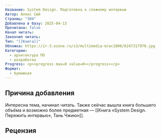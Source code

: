 ```yaml
---
Название: System Design. Подготовка к сложному интервью
Автор: Алекс Сюй
Страниц: "304"
Добавлена в базу: 2025-04-13
Прочитана: false
Начал читать: 
Закончил читать: 
Тип: "[[Книга]]"
Обложка: https://ir-3.ozone.ru/s3/multimedia-m/wc1000/6247317970.jpg
Категории:
  - архитектура ПО
  - разработка
Progress: <p><progress max=0 value=0></progress></p>
Формат:
  - бумажная
---
```

## Причина добавления

Интересна тема, начинал читать. Также сейчас вышла книга большего объёма и возможно более предметная — [[Книга «System Design. Пережить интервью», Тань Чжиюн]].

## Рецензия
